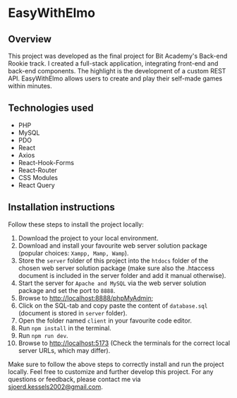 # EasyWithElmo

## Overview
This project was developed as the final project for Bit Academy's Back-end Rookie track. I created a full-stack application, integrating front-end and back-end components. The highlight is the development of a custom REST API. EasyWithElmo allows users to create and play their self-made games within minutes.

## Technologies used
- PHP
- MySQL
- PDO
- React
- Axios
- React-Hook-Forms
- React-Router
- CSS Modules
- React Query

## Installation instructions
Follow these steps to install the project locally:

1. Download the project to your local environment.
2. Download and install your favourite web server solution package (popular choices: `Xampp, Mamp, Wamp`).
3. Store the `server` folder of this project into the `htdocs` folder of the chosen web server solution package (make sure also the .htaccess document is included in the server folder and add it manual otherwise).
4. Start the server for `Apache and MySQL` via the web server solution package and set the port to `8888`.
5. Browse to [http://localhost:8888/phpMyAdmin](http://localhost:8888/phpMyAdmin);
6. Click on the SQL-tab and copy paste the content of `database.sql` (document is stored in `server` folder).
7. Open the folder named `client` in your favourite code editor.
8. Run `npm install` in the terminal.
9. Run `npm run dev`.
10. Browse to [http://localhost:5173](http://localhost:5173) (Check the terminals for the correct local server URLs, which may differ).

Make sure to follow the above steps to correctly install and run the project locally. Feel free to customize and further develop this project. For any questions or feedback, please contact me via [sjoerd.kessels2002@gmail.com](sjoerd.kessels2002@gmail.com).

